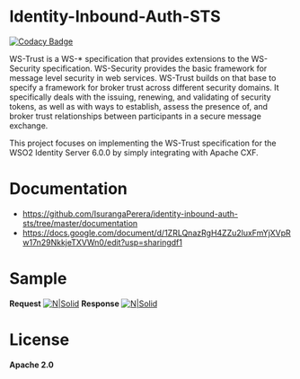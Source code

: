 # Identity-Inbound-Auth-STS

[![Codacy Badge](https://api.codacy.com/project/badge/Grade/9bb2ac50df984e0ba035771c8a4e0491)](https://www.codacy.com/app/IsurangaPerera/identity-inbound-auth-sts?utm_source=github.com&utm_medium=referral&utm_content=IsurangaPerera/identity-inbound-auth-sts&utm_campaign=badger)


WS-Trust is a WS-* specification that provides extensions to the WS-Security specification. WS-Security provides the basic framework for message level security in web services. WS-Trust builds on that base to specify a framework for broker trust across different security domains. It specifically deals with the issuing, renewing, and validating of security tokens, as well as with ways to establish, assess the presence of, and broker trust relationships between participants in a secure message exchange. 

This project focuses on implementing the WS-Trust specification for the WSO2 Identity Server 6.0.0 by simply integrating with Apache CXF.

# Documentation

 - https://github.com/IsurangaPerera/identity-inbound-auth-sts/tree/master/documentation
 - https://docs.google.com/document/d/1ZRLQnazRgH4ZZu2luxFmYjXVpRw17n29NkkjeTXVWn0/edit?usp=sharingdf1

# Sample

**Request**
[![N|Solid](https://image.ibb.co/iFU3P5/request.png)](https://image.ibb.co/iFU3P5/request.png)
**Response**
[![N|Solid](https://image.ibb.co/j69v45/02.png)](https://image.ibb.co/j69v45/02.png)


# License
**Apache 2.0**
